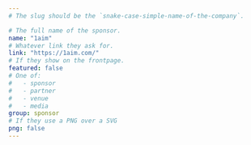 ```yaml
---
# The slug should be the `snake-case-simple-name-of-the-company`.

# The full name of the sponsor.
name: "1aim"
# Whatever link they ask for.
link: "https://1aim.com/"
# If they show on the frontpage.
featured: false
# One of:
#   - sponsor
#   - partner
#   - venue
#   - media
group: sponsor
# If they use a PNG over a SVG
png: false
---
```


<!-- Their description. -->
